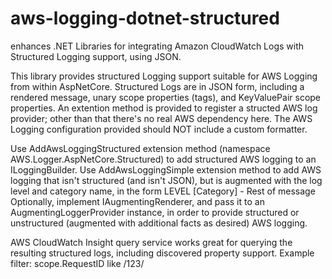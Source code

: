 # aws-logging-dotnet-structured
enhances .NET Libraries for integrating Amazon CloudWatch Logs with Structured Logging support, using JSON.

This library provides structured Logging support suitable for AWS Logging from within AspNetCore. Structured Logs are in JSON form, including a rendered message, unary scope properties (tags), and KeyValuePair scope properties. An extention method is provided to register a structed AWS log provider; other than that there's no real AWS dependency here. The AWS Logging configuration provided should NOT include a custom formatter.

Use AddAwsLoggingStructured extension method (namespace AWS.Logger.AspNetCore.Structured) to add structured AWS logging to an ILoggingBuilder.
Use AddAwsLoggingSimple extension method to add AWS logging that isn't structured (and isn't JSON), but is augmented with the log level and category name, in the form LEVEL [Category] - Rest of message
Optionally, implement IAugmentingRenderer, and pass it to an AugmentingLoggerProvider instance, in order to provide structured or unstructured (augmented with additional facts as desired) AWS logging. 

AWS CloudWatch Insight query service works great for querying the resulting structured logs, including discovered property support.
Example filter: 
scope.RequestID like /123/
